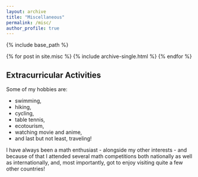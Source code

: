 ```yaml
---
layout: archive
title: "Miscellaneous"
permalink: /misc/
author_profile: true
---
```


{% include base_path %}


{% for post in site.misc %}
  {% include archive-single.html %}
{% endfor %}


Extracurricular Activities
--------------------------

Some of my hobbies are: 
* swimming, 
* hiking, 
* cycling,
* table tennis,
* ecotourism,
* watching movie and anime,
* and last but not least, traveling! 

I have always been a math enthusiast - alongside my other interests - and because of that I attended several math competitions both nationally as well as internationally, and, most importantly, got to enjoy visiting quite a few other countries!

